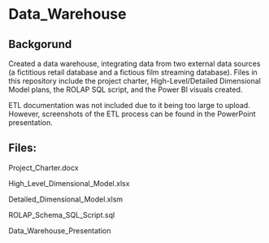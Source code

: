 # Data_Warehouse

##  Backgorund
Created a data warehouse, integrating data from two external data sources (a fictitious retail database and a fictious film streaming database). Files in this repository include the project charter, High-Level/Detailed Dimensional Model plans, the ROLAP SQL script, and the Power BI visuals created. 

ETL documentation was not included due to it being too large to upload. However, screenshots of the ETL process can be found in the PowerPoint presentation. 

## Files:

Project_Charter.docx

High_Level_Dimensional_Model.xlsx

Detailed_Dimensional_Model.xlsm

ROLAP_Schema_SQL_Script.sql

Data_Warehouse_Presentation

